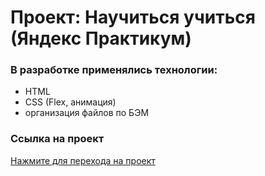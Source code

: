 # Проект: Научиться учиться (Яндекс Практикум)


### В разработке применялись технологии:
* HTML
* CSS (Flex, анимация)
* организация файлов по БЭМ


### Ссылка на проект
[Нажмите для перехода на проект](https://nurgaleevadi.github.io/how-to-learn-portfolio/index.html)

